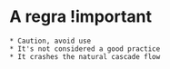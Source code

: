 # A regra !important 

    * Caution, avoid use 
    * It's not considered a good practice 
    * It crashes the natural cascade flow
